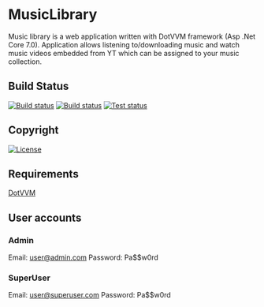 # MusicLibrary
Music library is a web application written with DotVVM framework (Asp .Net Core 7.0). Application allows listening to/downloading music and watch music videos embedded from YT which can be assigned to your music collection.

## Build Status
[![Build status](https://img.shields.io/endpoint.svg?url=https%3A%2F%2Factions-badge.atrox.dev%2FArcidev%2FMusicLibrary%2Fbadge&style=flat-square)](https://github.com/Arcidev/MusicLibrary/actions)
[![Build status](https://img.shields.io/appveyor/ci/Arcidev/musiclibrary.svg?logo=appveyor&style=flat-square)](https://ci.appveyor.com/project/Arcidev/musiclibrary)
[![Test status](https://img.shields.io/appveyor/tests/Arcidev/musiclibrary.svg?logo=appveyor&style=flat-square)](https://ci.appveyor.com/project/Arcidev/musiclibrary/build/tests)

## Copyright
[![License](https://img.shields.io/github/license/Arcidev/MusicLibrary.svg?style=flat-square)](LICENSE)

## Requirements
[DotVVM](https://www.dotvvm.com/)

## User accounts
### Admin
Email: user@admin.com
Password: Pa$$w0rd
### SuperUser
Email: user@superuser.com
Password: Pa$$w0rd
